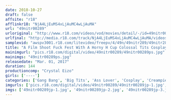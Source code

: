 ```yaml
---
date: 2018-10-27
draft: false
affsite: "r18"
afflinkr18: "NjA4LjEuMS4xLjAuMC4wLjAuMA"
url: "49nitr00289"
urloriginal: "http://www.r18.com/videos/vod/movies/detail/-/id=49nitr00289"
urlfinal: "http://media.r18.com/track/NjA4LjEuMS4xLjAuMC4wLjAuMA/videos/vod/movies/detail/-/id=49nitr00289"
samplevid: "awspv3001.r18.com/litevideo/freepv/4/49n/49nitr289/49nitr289_dmb_s.mp4"
title: "A Film Shoot Fuck Fest With A Horny H Cup Colossal Tits Cosplayer Who Gets Hot Just From Being Filmed And Will Creampie Fuck You Until She Sucks Your Cock And Balls Dry"
mainimgurl: "pics.r18.com/digital/video/49nitr00289/49nitr00289ps.jpg"
mainimgs: "49nitr00289ps.jpg"
releasedate: "Mar. 01, 2017"
duration: 144
productioncomp: "Crystal Eizo"
girls: ['----']
categories: ['Gang Bang', 'Big Tits', 'Ass Lover', 'Cosplay', 'Creampie', 'Facial', 'Gonzo', 'Hi-Def']
imgurls: ['pics.r18.com/digital/video/49nitr00289/49nitr00289jp-1.jpg', 'pics.r18.com/digital/video/49nitr00289/49nitr00289jp-2.jpg', 'pics.r18.com/digital/video/49nitr00289/49nitr00289jp-3.jpg', 'pics.r18.com/digital/video/49nitr00289/49nitr00289jp-4.jpg', 'pics.r18.com/digital/video/49nitr00289/49nitr00289jp-5.jpg', 'pics.r18.com/digital/video/49nitr00289/49nitr00289jp-6.jpg', 'pics.r18.com/digital/video/49nitr00289/49nitr00289jp-7.jpg', 'pics.r18.com/digital/video/49nitr00289/49nitr00289jp-8.jpg', 'pics.r18.com/digital/video/49nitr00289/49nitr00289jp-9.jpg', 'pics.r18.com/digital/video/49nitr00289/49nitr00289jp-10.jpg', 'pics.r18.com/digital/video/49nitr00289/49nitr00289jp-11.jpg', 'pics.r18.com/digital/video/49nitr00289/49nitr00289jp-12.jpg', 'pics.r18.com/digital/video/49nitr00289/49nitr00289jp-13.jpg', 'pics.r18.com/digital/video/49nitr00289/49nitr00289jp-14.jpg', 'pics.r18.com/digital/video/49nitr00289/49nitr00289jp-15.jpg', 'pics.r18.com/digital/video/49nitr00289/49nitr00289jp-16.jpg', 'pics.r18.com/digital/video/49nitr00289/49nitr00289jp-17.jpg', 'pics.r18.com/digital/video/49nitr00289/49nitr00289jp-18.jpg', 'pics.r18.com/digital/video/49nitr00289/49nitr00289jp-19.jpg', 'pics.r18.com/digital/video/49nitr00289/49nitr00289jp-20.jpg']
imgs: ['49nitr00289jp-1.jpg', '49nitr00289jp-2.jpg', '49nitr00289jp-3.jpg', '49nitr00289jp-4.jpg', '49nitr00289jp-5.jpg', '49nitr00289jp-6.jpg', '49nitr00289jp-7.jpg', '49nitr00289jp-8.jpg', '49nitr00289jp-9.jpg', '49nitr00289jp-10.jpg', '49nitr00289jp-11.jpg', '49nitr00289jp-12.jpg', '49nitr00289jp-13.jpg', '49nitr00289jp-14.jpg', '49nitr00289jp-15.jpg', '49nitr00289jp-16.jpg', '49nitr00289jp-17.jpg', '49nitr00289jp-18.jpg', '49nitr00289jp-19.jpg', '49nitr00289jp-20.jpg']
---
```

